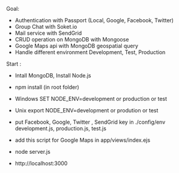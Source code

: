
Goal:

- Authentication with Passport (Local, Google, Facebook, Twitter)
- Group Chat with Soket.io
- Mail service with SendGrid
- CRUD operation on MongoDB with Mongoose
- Google Maps api with MongoDB geospatial query
- Handle different environment Development, Test, Production

Start :

- Intall MongoDB, Install Node.js
- npm install (in root folder)
- Windows SET NODE_ENV=development or production or test
- Unix export NODE_ENV=development or prodution or test
- put Facebook, Google, Twitter , SendGrid key in ./config/env development.js, production.js, test.js
- add this script for Google Maps in app/views/index.ejs <script src="https://maps.googleapis.com/maps/api/js?key=YOUR-KEY"></script>

- node server.js
- http://localhost:3000

